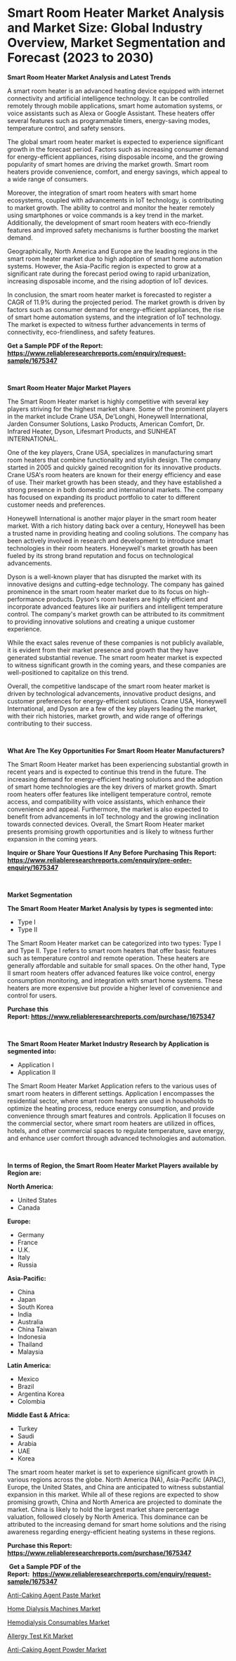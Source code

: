 <p><h1>Smart Room Heater Market Analysis and Market Size: Global Industry Overview, Market Segmentation and Forecast (2023 to 2030)</h1></p><p><strong>Smart Room Heater Market Analysis and Latest Trends</strong></p>
<p><p>A smart room heater is an advanced heating device equipped with internet connectivity and artificial intelligence technology. It can be controlled remotely through mobile applications, smart home automation systems, or voice assistants such as Alexa or Google Assistant. These heaters offer several features such as programmable timers, energy-saving modes, temperature control, and safety sensors.</p><p>The global smart room heater market is expected to experience significant growth in the forecast period. Factors such as increasing consumer demand for energy-efficient appliances, rising disposable income, and the growing popularity of smart homes are driving the market growth. Smart room heaters provide convenience, comfort, and energy savings, which appeal to a wide range of consumers.</p><p>Moreover, the integration of smart room heaters with smart home ecosystems, coupled with advancements in IoT technology, is contributing to market growth. The ability to control and monitor the heater remotely using smartphones or voice commands is a key trend in the market. Additionally, the development of smart room heaters with eco-friendly features and improved safety mechanisms is further boosting the market demand.</p><p>Geographically, North America and Europe are the leading regions in the smart room heater market due to high adoption of smart home automation systems. However, the Asia-Pacific region is expected to grow at a significant rate during the forecast period owing to rapid urbanization, increasing disposable income, and the rising adoption of IoT devices.</p><p>In conclusion, the smart room heater market is forecasted to register a CAGR of 11.9% during the projected period. The market growth is driven by factors such as consumer demand for energy-efficient appliances, the rise of smart home automation systems, and the integration of IoT technology. The market is expected to witness further advancements in terms of connectivity, eco-friendliness, and safety features.</p></p>
<p><strong>Get a Sample PDF of the Report:&nbsp; <a href="https://www.reliableresearchreports.com/enquiry/request-sample/1675347">https://www.reliableresearchreports.com/enquiry/request-sample/1675347</a></strong></p>
<p>&nbsp;</p>
<p><strong>Smart Room Heater Major Market Players</strong></p>
<p><p>The Smart Room Heater market is highly competitive with several key players striving for the highest market share. Some of the prominent players in the market include Crane USA, De'Longhi, Honeywell International, Jarden Consumer Solutions, Lasko Products, American Comfort, Dr. Infrared Heater, Dyson, Lifesmart Products, and SUNHEAT INTERNATIONAL.</p><p>One of the key players, Crane USA, specializes in manufacturing smart room heaters that combine functionality and stylish design. The company started in 2005 and quickly gained recognition for its innovative products. Crane USA's room heaters are known for their energy efficiency and ease of use. Their market growth has been steady, and they have established a strong presence in both domestic and international markets. The company has focused on expanding its product portfolio to cater to different customer needs and preferences.</p><p>Honeywell International is another major player in the smart room heater market. With a rich history dating back over a century, Honeywell has been a trusted name in providing heating and cooling solutions. The company has been actively involved in research and development to introduce smart technologies in their room heaters. Honeywell's market growth has been fueled by its strong brand reputation and focus on technological advancements.</p><p>Dyson is a well-known player that has disrupted the market with its innovative designs and cutting-edge technology. The company has gained prominence in the smart room heater market due to its focus on high-performance products. Dyson's room heaters are highly efficient and incorporate advanced features like air purifiers and intelligent temperature control. The company's market growth can be attributed to its commitment to providing innovative solutions and creating a unique customer experience.</p><p>While the exact sales revenue of these companies is not publicly available, it is evident from their market presence and growth that they have generated substantial revenue. The smart room heater market is expected to witness significant growth in the coming years, and these companies are well-positioned to capitalize on this trend.</p><p>Overall, the competitive landscape of the smart room heater market is driven by technological advancements, innovative product designs, and customer preferences for energy-efficient solutions. Crane USA, Honeywell International, and Dyson are a few of the key players leading the market, with their rich histories, market growth, and wide range of offerings contributing to their success.</p></p>
<p>&nbsp;</p>
<p><strong>What Are The Key Opportunities For Smart Room Heater Manufacturers?</strong></p>
<p><p>The Smart Room Heater market has been experiencing substantial growth in recent years and is expected to continue this trend in the future. The increasing demand for energy-efficient heating solutions and the adoption of smart home technologies are the key drivers of market growth. Smart room heaters offer features like intelligent temperature control, remote access, and compatibility with voice assistants, which enhance their convenience and appeal. Furthermore, the market is also expected to benefit from advancements in IoT technology and the growing inclination towards connected devices. Overall, the Smart Room Heater market presents promising growth opportunities and is likely to witness further expansion in the coming years.</p></p>
<p><strong>Inquire or Share Your Questions If Any Before Purchasing This Report: <a href="https://www.reliableresearchreports.com/enquiry/pre-order-enquiry/1675347">https://www.reliableresearchreports.com/enquiry/pre-order-enquiry/1675347</a></strong></p>
<p>&nbsp;</p>
<p><strong>Market Segmentation</strong></p>
<p><strong>The Smart Room Heater Market Analysis by types is segmented into:</strong></p>
<p><ul><li>Type I</li><li>Type II</li></ul></p>
<p><p>The Smart Room Heater market can be categorized into two types: Type I and Type II. Type I refers to smart room heaters that offer basic features such as temperature control and remote operation. These heaters are generally affordable and suitable for small spaces. On the other hand, Type II smart room heaters offer advanced features like voice control, energy consumption monitoring, and integration with smart home systems. These heaters are more expensive but provide a higher level of convenience and control for users.</p></p>
<p><strong>Purchase this Report:&nbsp;<a href="https://www.reliableresearchreports.com/purchase/1675347">https://www.reliableresearchreports.com/purchase/1675347</a></strong></p>
<p>&nbsp;</p>
<p><strong>The Smart Room Heater Market Industry Research by Application is segmented into:</strong></p>
<p><ul><li>Application I</li><li>Application II</li></ul></p>
<p><p>The Smart Room Heater Market Application refers to the various uses of smart room heaters in different settings. Application I encompasses the residential sector, where smart room heaters are used in households to optimize the heating process, reduce energy consumption, and provide convenience through smart features and controls. Application II focuses on the commercial sector, where smart room heaters are utilized in offices, hotels, and other commercial spaces to regulate temperature, save energy, and enhance user comfort through advanced technologies and automation.</p></p>
<p>&nbsp;</p>
<p><strong>In terms of Region, the Smart Room Heater Market Players available by Region are:</strong></p>
<p>
    <p> <strong> North America: </strong>
        <ul>
            <li>United States</li>
            <li>Canada</li>
        </ul>
        </p> 
    <p> <strong> Europe: </strong>
        <ul>
            <li>Germany</li>
            <li>France</li>
            <li>U.K.</li>
            <li>Italy</li>
            <li>Russia</li>
        </ul>
        </p> 
    <p> <strong> Asia-Pacific: </strong>
        <ul>
            <li>China</li>
            <li>Japan</li>
            <li>South Korea</li>
            <li>India</li>
            <li>Australia</li>
            <li>China Taiwan</li>
            <li>Indonesia</li>
            <li>Thailand</li>
            <li>Malaysia</li>
        </ul>
        </p> 
    <p> <strong> Latin America: </strong>
        <ul>
            <li>Mexico</li>
            <li>Brazil</li>
            <li>Argentina Korea</li>
            <li>Colombia</li>
        </ul>
        </p> 
    <p> <strong> Middle East & Africa: </strong>
        <ul>
            <li>Turkey</li>
            <li>Saudi</li>
            <li>Arabia</li>
            <li>UAE</li>
            <li>Korea</li>
        </ul>
    </p>
    </p>
<p><p>The smart room heater market is set to experience significant growth in various regions across the globe. North America (NA), Asia-Pacific (APAC), Europe, the United States, and China are anticipated to witness substantial expansion in this market. While all of these regions are expected to show promising growth, China and North America are projected to dominate the market. China is likely to hold the largest market share percentage valuation, followed closely by North America. This dominance can be attributed to the increasing demand for smart home solutions and the rising awareness regarding energy-efficient heating systems in these regions.</p></p>
<p><strong>Purchase this Report: <a href="https://www.reliableresearchreports.com/purchase/1675347">https://www.reliableresearchreports.com/purchase/1675347</a></strong></p>
<p>&nbsp;<strong>Get a Sample PDF of the Report:&nbsp;&nbsp;<a href="https://www.reliableresearchreports.com/enquiry/request-sample/1675347">https://www.reliableresearchreports.com/enquiry/request-sample/1675347</a></strong></p>
<p><strong></strong></p>
<p><p><a href="https://medium.com/@malliekozey2023/decoding-anti-caking-agent-paste-market-metrics-market-share-trends-and-growth-patterns-eae03a59f20a">Anti-Caking Agent Paste Market</a></p><p><a href="https://www.linkedin.com/pulse/home-dialysis-machines-market-research-report-unlocks-analysis-e3gzc/">Home Dialysis Machines Market</a></p><p><a href="https://www.linkedin.com/pulse/hemodialysis-consumables-market-share-amp-new-trends-scrsc/">Hemodialysis Consumables Market</a></p><p><a href="https://www.linkedin.com/pulse/allergy-test-kit-market-size-share-amp-trends-analysis-xnnxc/">Allergy Test Kit Market</a></p><p><a href="https://medium.com/@coltruecker/anti-caking-agent-powder-market-insights-into-market-cagr-market-trends-and-growth-strategies-bd117a784648">Anti-Caking Agent Powder Market</a></p></p>